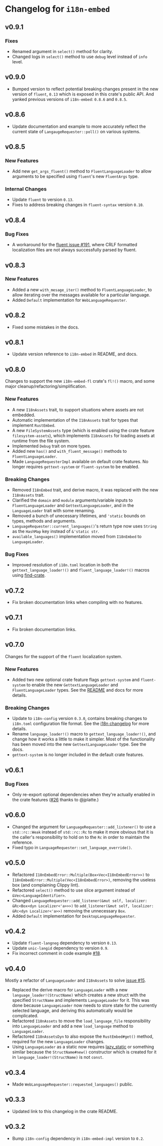 # Changelog for `i18n-embed`

## v0.9.1

### Fixes

+ Renamed argument in `select()` method for clarity.
+ Changed logs in `select()` method to use `debug` level instead of `info` level.

## v0.9.0

+ Bumped version to reflect potential breaking changes present in the new version of `fluent`, `0.13` which is exposed in this crate's public API. And yanked previous versions of `i18n-embed`: `0.8.6` and `0.8.5`.

## v0.8.6

+ Update documentation and example to more accurately reflect the current state of `LangaugeRequester::poll()` on various systems.

## v0.8.5

### New Features

+ Add new `get_args_fluent()` method to `FluentLanguageLoader` to allow arguments to be specified using `fluent`'s new `FluentArgs` type.

### Internal Changes

+ Update `fluent` to version `0.13`.
+ Fixes to address breaking changes in `fluent-syntax` version `0.10`.

## v0.8.4

### Bug Fixes

+ A workaround for the [fluent issue #191](https://github.com/projectfluent/fluent-rs/issues/191), where CRLF formatted localization files are not always successfully parsed by fluent.

## v0.8.3

### New Features

+ Added a new `with_mesage_iter()` method to `FluentLanguageLoader`, to allow iterating over the messages available for a particular language.
+ Added `Default` implementation for `WebLanguageRequester`.

## v0.8.2

+ Fixed some mistakes in the docs.

## v0.8.1

+ Update version reference to `i18n-embed` in README, and docs.

## v0.8.0

Changes to support the new `i18n-embed-fl` crate's `fl!()` macro, and some major cleanup/refactoring/simplification.

### New Features

+ A new `I18nAssets` trait, to support situations where assets are not embedded.
+ Automatic implementation of the `I18nAssets` trait for types that implement `RustEmbed`.
+ A new `FileSystemAssets` type (which is enabled using the crate feature `filesystem-assets`), which implements `I18nAssets` for loading assets at runtime from the file system.
+ Implemented `Debug` trait on more types.
+ Added new `has()` and `with_fluent_message()` methods to `FluentLanguageLoader`.
+ Made `LanguageRequesterImpl` available on default crate features. No longer requires `gettext-system` or `fluent-system` to be enabled.

### Breaking Changes

+ Removed `I18nEmbed` trait, and derive macro, it was replaced with the new `I18nAssets` trait.
+ Clarified the `domain` and `module` arguments/variable inputs to `FluentLanguageLoader` and `GettextLanguageLoader`, and in the `LanguageLoader` trait with some renaming.
+ Removed a bunch of unecessary lifetimes, and `'static` bounds on types, methods and arguments.
+ `LanguageRequester::current_languages()`'s return type now uses `String` as the `HashMap` key instead of `&'static str`.
+ `available_languages()` implementation moved from `I18nEmbed` to `LanguageLoader`.

### Bug Fixes

+ Improved resolution of `i18n.toml` location in both the `gettext_language_loader!()` and `fluent_language_loader!()` macros using [find-crate](https://github.com/taiki-e/find-crate).

## v0.7.2

+ Fix broken documentation links when compiling with no features.

## v0.7.1

+ Fix broken documentation links.

## v0.7.0

Changes for the support of the `fluent` localization system.

### New Features

+ Added two new optional crate feature flags `gettext-system` and `fluent-system` to enable the new `GettextLanguageLoader` and `FluentLanguageLoader` types. See the [README](./README.md) and docs for more details.

### Breaking Changes

+ Update to `i18n-config` version `0.3.0`, contains breaking changes to `i18n.toml` configuration file format. See the [i18n changelog](https://github.com/kellpossible/cargo-i18n/blob/master/i18n-config/CHANGELOG.md#v030) for more details.
+ Rename `language_loader!()` macro to `gettext_language_loader!()`, and change how it works a little to make it simpler. Most of the functionality has been moved into the new `GettextLanguageLoader` type. See the docs.
+ `gettext-system` is no longer included in the default crate features.

## v0.6.1

### Bug Fixes

+ Only re-export optional dependencies when they're actually enabled in the crate features ([#26](https://github.com/kellpossible/cargo-i18n/pull/26) thanks to @jplatte.)

## v0.6.0

+ Changed the argument for `LanguageRequester::add_listener()` to use a `std::rc::Weak` instead of `std::rc::Rc` to make it more obvious that it is the caller's responsibility to hold on to the `Rc` in order to maintain the reference.
+ Fixed typo in `LanguageRequester::set_language_override()`.

## v0.5.0

+ Refactored `I18nEmbedError::Multiple(Box<Vec<I18nEmbedError>>)` to `I18nEmbedError::Multiple(Vec<I18nEmbedError>)`, removing the useless box (and complaining Clippy lint).
+ Refactored `select()` method to use slice argument instead of `&Vec<LanguageIdentifier>`.
+ Changed `LanguageRequester::add_listener(&mut self, localizer: &Rc<Box<dyn Localizer<'a>>>)` to `add_listener(&mut self, localizer: &Rc<dyn Localizer<'a>>)` removing the unnecessary `Box`.
+ Added `Default` implementation for `DesktopLanguageRequester`.

## v0.4.2

+ Update `fluent-langneg` dependency to version `0.13`.
+ Update `unic-langid` dependency to version `0.9`.
+ Fix incorrect comment in code example [#18](https://github.com/kellpossible/cargo-i18n/issues/18).

## v0.4.0

Mostly a refactor of `LanguageLoader` and `I18nAssets` to solve [issue #15](https://github.com/kellpossible/cargo-i18n/issues/15).

+ Replaced the derive macro for `LanguageLoader` with a new `language_loader!(StructName)` which creates a new struct with the specified `StructName` and implements `LanguageLoader` for it. This was done because `LanguageLoader` now needs to store state for the currently selected language, and deriving this automatically would be complicated.
+ Refactored `I18nAssets` to move the `load_language_file` responsibility into `LanguageLoader` and add a new `load_language` method to `LanguageLoader`.
+ Refactored `I18nAssetsDyn` to also expose the `RustEmbed#get()` method, required for the new `LanguageLoader` changes.
+ Using `LanguageLoader` as a static now requires [lazy_static](https://crates.io/crates/lazy_static) or something similar because the `StructName#new()` constructor which is created for it in `language_loader!(StructName)` is not `const`.

## v0.3.4

+ Made `WebLanguageRequester::requested_languages()` public.

## v0.3.3

+ Updated link to this changelog in the crate README.

## v0.3.2

+ Bump `i18n-config` dependency in `i18n-embed-impl` version to `0.2`.
